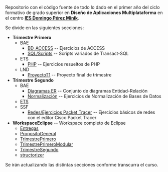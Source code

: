 Repositorio con el código fuente de todo lo dado en el primer año del ciclo formativo de grado superior en **Diseño de Aplicaciones Multiplataforma** en el centro **[IES Domingo Pérez Minik](https://www.iesdomingoperezminik.es/wordpress/)**. 

Se divide en las siguientes secciones:

* **Trimestre Primero**
   * BAE
      * [BD_ACCESS](https://github.com/CrmPrograming/PrimeroDAM/tree/master/TrimestrePrimero/BAE/BD_Access) -- Ejercicios de ACCESS
      * [SQL/Scripts](https://github.com/CrmPrograming/PrimeroDAM/tree/master/TrimestrePrimero/BAE/SQL/Scripts) -- Scripts variados de Transact-SQL
   * ETS
      * [PHP](https://github.com/CrmPrograming/PrimeroDAM/tree/master/TrimestrePrimero/ETS/PHP) -- Ejercicios resueltos de PHP
   * LND
      * [ProyectoT1](https://github.com/CrmPrograming/PrimeroDAM/tree/master/TrimestrePrimero/LND/ProyectoT1) -- Proyecto final de trimestre
* **Trimestre Segundo**
   * BAE
      * [Diagramas ER](https://github.com/CrmPrograming/PrimeroDAM/tree/master/TrimestreSegundo/BAE/Diagramas%20ER) -- Conjunto de diagramas Entidad-Relación
      * [Normalización](https://github.com/CrmPrograming/PrimeroDAM/tree/master/TrimestreSegundo/BAE/Normalizaci%C3%B3n) -- Ejercicios de Normalización de Bases de Datos
   * [ETS](https://github.com/CrmPrograming/PrimeroDAM/tree/master/TrimestreSegundo/ETS)
   * SSF
      * [Redes/Ejercicios Packet Tracer](https://github.com/CrmPrograming/PrimeroDAM/tree/master/TrimestreSegundo/SSF/Redes/Ejercicios%20Packet%20Tracer) -- Ejercicios básicos de redes con el editor Cisco Packet Tracer
* **WorkspaceEclipse** -- Workspace completo de Eclipse
   * [Entregas](https://github.com/CrmPrograming/PrimeroDAM/tree/master/WorkspaceEclipse/Entregas/src)
   * [PropositoGeneral](https://github.com/CrmPrograming/PrimeroDAM/tree/master/WorkspaceEclipse/PropositoGeneral/src)
   * [TrimestrePrimero](https://github.com/CrmPrograming/PrimeroDAM/tree/master/WorkspaceEclipse/TrimestrePrimero)
   * [TrimestrePrimeroModular](https://github.com/CrmPrograming/PrimeroDAM/tree/master/WorkspaceEclipse/TrimestrePrimeroModular)
   * [TrimestreSegundo](https://github.com/CrmPrograming/PrimeroDAM/tree/master/WorkspaceEclipse/TrimestreSegundo/src/github/crmprograming/primerodam/trimestresegundo)
   * [structorizer](https://github.com/CrmPrograming/PrimeroDAM/tree/master/WorkspaceEclipse/structorizer)

Se irán actualizando las distintas secciones conforme transcurra el curso.

